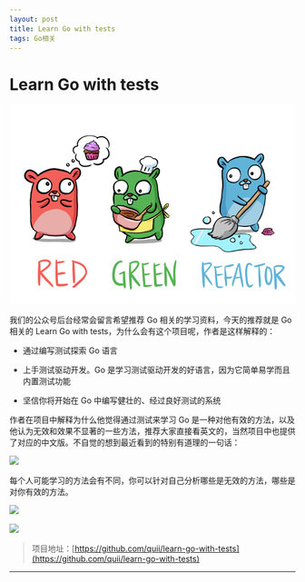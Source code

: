```yaml
---
layout: post
title: Learn Go with tests
tags: Go相关
---
```


# Learn Go with tests

![](https://raw.githubusercontent.com/quii/learn-go-with-tests/master/red-green-blue-gophers-smaller.png)

我们的公众号后台经常会留言希望推荐 Go 相关的学习资料，今天的推荐就是 Go 相关的 Learn Go with tests，为什么会有这个项目呢，作者是这样解释的：

* 通过编写测试探索 Go 语言

* 上手测试驱动开发。Go 是学习测试驱动开发的好语言，因为它简单易学而且内置测试功能

* 坚信你将开始在 Go 中编写健壮的、经过良好测试的系统

作者在项目中解释为什么他觉得通过测试来学习 Go 是一种对他有效的方法，以及他认为无效和效果不显著的一些方法，推荐大家直接看英文的，当然项目中也提供了对应的中文版。不自觉的想到最近看到的特别有道理的一句话：

![](https://7465-test-3c9b5e-1258459492.tcb.qcloud.la/GitHub精选/learn_method.jpeg)

每个人可能学习的方法会有不同，你可以针对自己分析哪些是无效的方法，哪些是对你有效的方法。

![](https://7465-test-3c9b5e-1258459492.tcb.qcloud.la/GitHub精选/learngobytests/gotests1.png)

![](https://7465-test-3c9b5e-1258459492.tcb.qcloud.la/GitHub精选/learngobytests/gotests2.png)

> 项目地址：[https://github.com/quii/learn-go-with-tests](https://github.com/quii/learn-go-with-tests)

***

